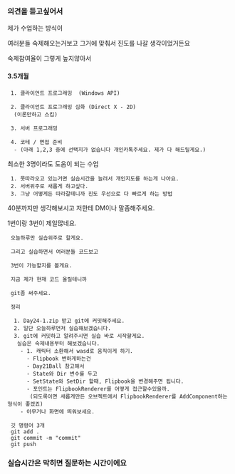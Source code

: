 ﻿### 의견을 듣고싶어서

제가 수업하는 방식이

여러분들 숙제해오는거보고 그거에 맞춰서 진도를 나갈 생각이었거든요

숙제참여율이 그렇게 높지않아서


#### 3.5개월

```
 1. 클라이언트 프로그래밍  (Windows API)
   
 2. 클라이언트 프로그래밍 심화 (Direct X - 2D)
  (이론만하고 스킵)

 3. 서버 프로그래밍

 4. 코테 / 면접 준비 
  - (아래 1,2,3 중에 선택지가 없습니다 개인카톡주세요. 제가 다 해드릴게요.)
```

최소한 3명이라도 도움이 되는 수업
```
 1. 못따라오고 있는거면 실습시간을 늘려서 개인지도를 하는게 나아요.
 2. 서버위주로 새롭게 하고싶다.
 3. 그냥 어떻게든 따라갈테니까 진도 우선으로 다 빠르게 하는 방법
```

40분까지만 생각해보시고 저한테 DM이나 말좀해주세요.

1번이랑 3번이 제일많네요.

```
 오늘하루만 실습위주로 할게요.
 
 그리고 실습하면서 여러분들 코드보고

 3번이 가능할지를 볼게요.

 지금 제가 현재 코드 올릴테니까

 git좀 써주세요.
```

```
 정리 

  1. Day24-1.zip 받고 git에 커밋해주세요.
  2. 일단 오늘하루먼저 실습해보겠습니다.
  3. git에 커밋하고 알려주시면 실습 바로 시작할게요.
   실습은 숙제내용부터 해보겠습니다.
    - 1. 캐릭터 소환해서 wasd로 움직이게 하기.
      - Flipbook 변하게하는건
      - Day21Ball 참고해서
      - State와 Dir 변수를 두고
      - SetState와 SetDir 할때, Flipbook을 변경해주면 됩니다.
      - 포인트는 FlipbookRenderer를 어떻게 접근할수있을까.
       (되도록이면 새롭게만든 오브젝트에서 FlipbookRenderer를 AddComponent하는 형식이 좋겠죠)
    - 아무거나 화면에 띄워보세요.

```


```
 깃 명령어 3개
 git add .
 git commit -m "commit"
 git push
```


### 실습시간은 막히면 질문하는 시간이에요
